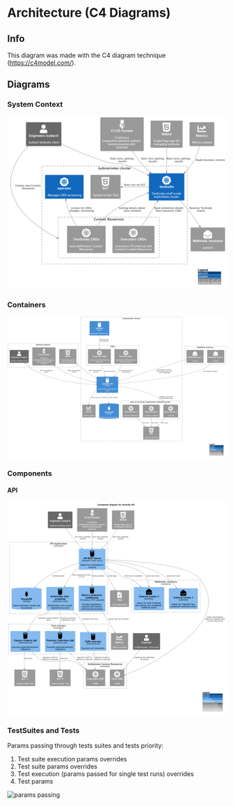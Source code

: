# Architecture (C4 Diagrams)

## **Info**

This diagram was made with the C4 diagram technique
(<https://c4model.com/>).

## **Diagrams**

### **System Context**

![testkube system context diagram](img/system_context.png)

### **Containers**

![testkube container diagram](img/containers.png)

### **Components**

#### **API**

![API](img/components_api.png)

### TestSuites and Tests

Params passing through tests suites and tests priority: 

1. Test suite execution params overrides
2. Test suite params overrides
3. Test execution (params passed for single test runs) overrides
4. Test params


![params passing](img/params_passing.png)
